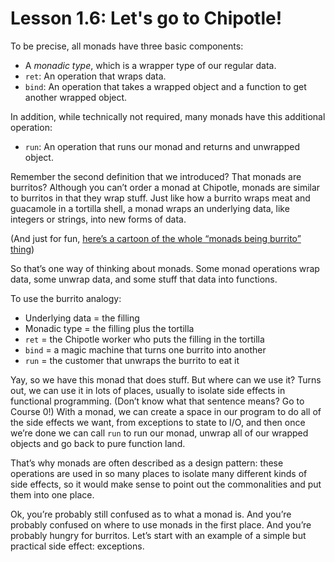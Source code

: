 # Lesson 1.6: Let's go to Chipotle!

To be precise, all monads have three basic components:

- A _monadic type_, which is a wrapper type of our regular data. 
- `ret`: An operation that wraps data.
- `bind`: An operation that takes a wrapped object and a function to get another wrapped object.

In addition, while technically not required, many monads have this additional operation:
- `run`: An operation that runs our monad and returns and unwrapped object.

Remember the second definition that we introduced? That monads are burritos? Although you can’t order a monad at Chipotle, monads are similar to burritos in that they wrap stuff. Just like how a burrito wraps meat and guacamole in a tortilla shell, a monad wraps an underlying data, like integers or strings, into new forms of data.

(And just for fun, [here’s a cartoon of the whole “monads being burrito” thing](https://chrisdone.com/posts/monads-are-burritos/))

So that’s one way of thinking about monads. Some monad operations wrap data, some unwrap data, and some stuff that data into functions.

To use the burrito analogy:
- Underlying data = the filling
- Monadic type = the filling plus the tortilla
- `ret` = the Chipotle worker who puts the filling in the tortilla
- `bind` = a magic machine that turns one burrito into another
- `run` = the customer that unwraps the burrito to eat it

Yay, so we have this monad that does stuff. But where can we use it? Turns out, we can use it in lots of places, usually to isolate side effects in functional programming. (Don’t know what that sentence means? Go to Course 0!) With a monad, we can create a space in our program to do all of the side effects we want, from exceptions to state to I/O, and then once we’re done we can call `run` to run our monad, unwrap all of our wrapped objects and go back to pure function land.

That’s why monads are often described as a design pattern: these operations are used in so many places to isolate many different kinds of side effects, so it would make sense to point out the commonalities and put them into one place.

Ok, you’re probably still confused as to what a monad is. And you’re probably confused on where to use monads in the first place. And you’re probably hungry for burritos. Let’s start with an example of a simple but practical side effect: exceptions.

